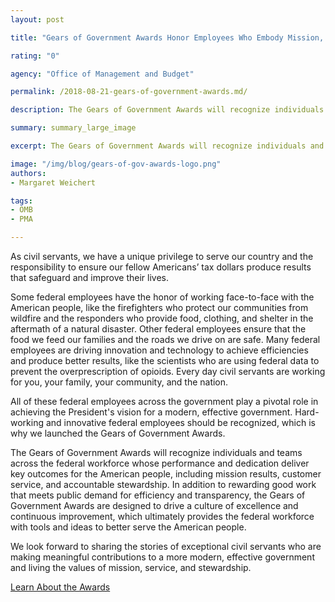 ```yaml
---
layout: post

title: "Gears of Government Awards Honor Employees Who Embody Mission, Service, and Stewardship"

rating: "0"

agency: "Office of Management and Budget"

permalink: /2018-08-21-gears-of-government-awards.md/

description: The Gears of Government Awards will recognize individuals and teams across the federal workforce whose performance and dedication deliver key outcomes for the American people.

summary: summary_large_image

excerpt: The Gears of Government Awards will recognize individuals and teams across the federal workforce whose performance and dedication deliver key outcomes for the American people.

image: "/img/blog/gears-of-gov-awards-logo.png"
authors:
- Margaret Weichert

tags:
- OMB
- PMA

---
```

As civil servants, we have a unique privilege to serve our country and the responsibility to ensure our fellow Americans’ tax dollars produce results that safeguard and improve their lives.

Some federal employees have the honor of working face-to-face with the American people, like the firefighters who protect our communities from wildfire and the responders who provide food, clothing, and shelter in the aftermath of a natural disaster. Other federal employees ensure that the food we feed our families and the roads we drive on are safe. Many federal employees are driving innovation and technology to achieve efficiencies and produce better results, like the scientists who are using federal data to prevent the overprescription of opioids. Every day civil servants are working for you, your family, your community, and the nation.

All of these federal employees across the government play a pivotal role in achieving the President's vision for a modern, effective government. Hard-working and innovative federal employees should be recognized, which is why we launched the Gears of Government Awards.

The Gears of Government Awards will recognize individuals and teams across the federal workforce whose performance and dedication deliver key outcomes for the American people, including mission results, customer service, and accountable stewardship. In addition to rewarding good work that meets public demand for efficiency and transparency, the Gears of Government Awards are designed to drive a culture of excellence and continuous improvement, which ultimately provides the federal workforce with tools and ideas to better serve the American people.

We look forward to sharing the stories of exceptional civil servants who are making meaningful contributions to a more modern, effective government and living the values of mission, service, and stewardship.

<a class="usa-button" target="blank" href="/gearawards">Learn About the Awards</a>
